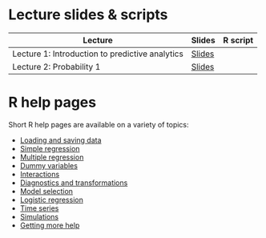 # Lecture slides & scripts

| Lecture | Slides | R script |
| ------- | ------ | -------- |
| Lecture 1: Introduction to predictive analytics | [Slides](slides/lecture-01/lecture-01.pdf) | |
| Lecture 2: Probability 1 | [Slides](slides/lecture-02/lecture-02.pdf) | |

# R help pages

Short R help pages are available on a variety of topics:

* [Loading and saving data](r-help/loading-and-saving-data.md)
* [Simple regression](r-help/simple-regression.md)
* [Multiple regression](r-help/multiple-regression-basics.md)
* [Dummy variables](r-help/dummy-variables.md)
* [Interactions](r-help/interactions.md)
* [Diagnostics and transformations](r-help/diagnostics-and-transformations.md)
* [Model selection](r-help/model-selection.md)
* [Logistic regression](r-help/logistic-regression.md)
* [Time series](r-help/time-series.md)
* [Simulations](r-help/simulations.md)
* [Getting more help](r-help/getting-more-help.md)